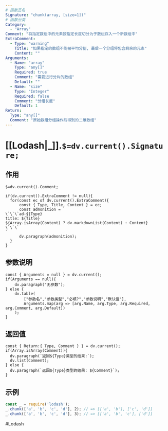 ```yaml
---
# 函数签名
Signature: "chunk(array, [size=1])"
# 函数分类
Category:
  - "Array"
Comment: "将指定数组中的元素按指定长度切分为子数组存入一个新数组中"
ExtraComment:
  - Type: "warning"
    Title: "如果指定的数组不能被平均分割, 最后一个分组将包含剩余的元素"
    Content: ""
Arguments:
  - Name: "array"
    Type: "any[]"
    Required: true
    Comment: "需要进行分片的数组"
    Default: ""
  - Name: "size"
    Type: "Integer"
    Required: false
    Comment: "分组长度"
    Default: 1
Return:
  Type: "any[]"
  Comment: "原始数组分组操作后得到的二维数组"
---
```

# [[Lodash|_]].`$=dv.current().Signature;`
## 作用

`$=dv.current().Comment;`

```dataviewjs
if(dv.current().ExtraComment != null){
  for(const ec of dv.current().ExtraComment){
	  const { Type, Title, Content } = ec;
	  const admonition = `
\`\`\`ad-${Type}
title: ${Title}
${Array.isArray(Content) ? dv.markdownList(Content) : Content}
\`\`\`
`
      dv.paragraph(admonition);
  }
}
```

## 参数说明
```dataviewjs
const { Arguments = null } = dv.current();
if(Arguments == null){
	dv.paragraph("无参数");
} else {
	dv.table(
		["参数名","参数类型","必填?","参数说明","默认值"],
		Arguments.map(arg => [arg.Name, arg.Type, arg.Required, arg.Comment, arg.Default])
	);
}
```

## 返回值
```dataviewjs
const { Return:{ Type, Comment } } = dv.current();
if(Array.isArray(Comment)){
  dv.paragraph(`返回${Type}类型的结果:`);
  dv.list(Comment);
} else {
  dv.paragraph(`返回${Type}类型的结果: ${Comment}`);
}
```

## 示例
```javascript
const _ = require('lodash');
_.chunk(['a', 'b', 'c', 'd'], 2); // => [['a', 'b'], ['c', 'd']]
_.chunk(['a', 'b', 'c', 'd'], 3); // => [['a', 'b', 'c'], ['d']]
```

#Lodash 